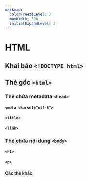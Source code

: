 ```yaml
---
markmap:
  colorFreezeLevel: 3
  maxWidth: 300
  initialExpandLevel: 3
---
```


# HTML

## Khai báo `<!DOCTYPE html>`

## Thẻ gốc `<html>`

### Thẻ chứa metadata `<head>`

#### `<meta charset="utf-8">`

#### `<title>`

#### `<link>`

### Thẻ chứa nội dung `<body>`

#### `<h1>`

#### `<p>`

#### Các thẻ khác